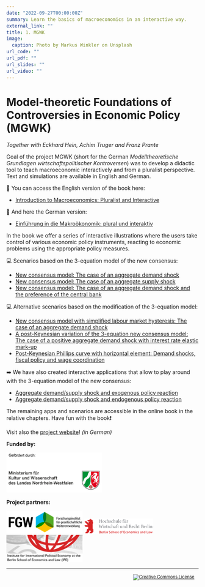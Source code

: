 ```yaml
---
date: "2022-09-27T00:00:00Z"
summary: Learn the basics of macroeconomics in an interactive way.
external_link: ""
title: 1. MGWK
image:
  caption: Photo by Markus Winkler on Unsplash
url_code: ""
url_pdf: ""
url_slides: ""
url_video: ""
---
```


# Model-theoretic Foundations of Controversies in Economic Policy (MGWK)

*Together with Eckhard Hein, Achim Truger and Franz Prante*

Goal of the project MGWK (short for the German *Modelltheoretische Grundlagen wirtschaftspolitischer Kontroversen*) was to develop a didactic tool to teach macroeconomic interactively and from a pluralist perspective. Text and simulations are available in English and German.

:book: You can access the English version of the book here:

- [Introduction to Macroeconomics: Pluralist and Interactive](https://eng.mgwk.de/)

:book: And here the German version:

- [Einführung in die Makroökonomik: plural und interaktiv](https://www.mgwk.de/)

In the book we offer a series of interactive illustrations where the users take control of various economic policy instruments, reacting to economic problems using the appropriate policy measures.

:computer: Scenarios based on the 3-equation model of the new consensus:

- [New consensus model: The case of an aggregate demand shock](https://mgwk.shinyapps.io/scenario1_eng/)
- [New consensus model: The case of an aggregate supply shock](https://mgwk.shinyapps.io/scenario2_eng/)
- [New consensus model: The case of an aggregate demand shock and the preference of the central bank](https://mgwk.shinyapps.io/scenario1a_eng/)

:computer: Alternative scenarios based on the modification of the 3-equation model:

- [New consensus model with simplified labour market hysteresis: The case of an aggregate demand shock](https://mgwk.shinyapps.io/scenario1c_eng/)
- [A post-Keynesian variation of the 3-equation new consensus model: The case of a positive aggregate demand shock with interest rate elastic mark-up](https://mgwk.shinyapps.io/scenario1b_eng/)
- [Post-Keynesian Phillips curve with horizontal element: Demand shocks, fiscal policy and wage coordination](https://mgwk.shinyapps.io/scenario3pk_eng/)

:arrow_right: We have also created interactive applications that allow to play around with the 3-equation model of the new consensus:

- [Aggregate demand/supply shock and exogenous policy reaction](https://mgwk.shinyapps.io/full_model2_eng/)
- [Aggregate demand/supply shock and endogenous policy reaction](https://mgwk.shinyapps.io/full_model1_eng/)

The remaining apps and scenarios are accessible in the online book in the relative chapters. Have fun with the book:exclamation:

Visit also the [project website](https://projekt.mgwk.de/index.html)! *(in German)*

**Funded by:**

<div class="row">
  <img src="mkw.jpg" width="250">
</div>

**Project partners:**

<div class="row">
    <img src="fgw.png" width="200">
    <img src="hwr.png" width="180" height="40">
    <img src="ipe.jpg" width="200">
</div>

<hr>

<head>
<style> p.indent{ padding-right: 1em } </style>
</head>
<p style="font-size:80%;text-align:right" class="indent">
<a rel="license" href="http://creativecommons.org/licenses/by-nc-nd/4.0/">
<img alt="Creative Commons License" style="border-width:0" src="https://i.creativecommons.org/l/by-nc-nd/4.0/88x31.png" />
</a>
</p>

